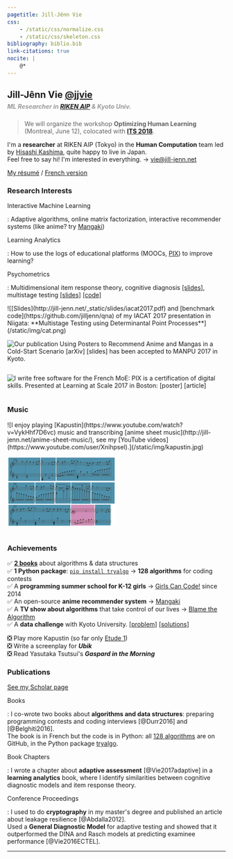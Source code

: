 ```yaml
---
pagetitle: Jill-Jênn Vie
css:
    - /static/css/normalize.css
    - /static/css/skeleton.css
bibliography: biblio.bib
link-citations: true
nocite: |
    @*
---
```

<div class="container">

## Jill-Jênn Vie [\@jjvie](https://twitter.com/intent/follow?original_referer=http%3A%2F%2Fjilljenn.github.io%2F&ref_src=twsrc%5Etfw&region=follow_link&screen_name=jjvie&tw_p=followbutton)

##### <span style="color: #999; margin-top: -1em; display: block">ML Researcher in [RIKEN AIP](http://www.riken.jp/en/research/labs/aip/) &amp; Kyoto Univ.</span>

> We will organize the workshop **Optimizing Human Learning** (Montreal, June 12), colocated with [**ITS 2018**](http://its2018.its-conferences.com).

I'm a **researcher** at RIKEN AIP (Tokyo) in the **Human Computation** team led by [Hisashi Kashima](http://www.geocities.co.jp/kashi_pong/index_e.html), quite happy to live in Japan.  
Feel free to say hi! I'm interested in everything. <nobr>→ [vie@jill-jenn.net](mailto:vie@jill-jenn.net)</nobr>

[My résumé](http://jill-jenn.net/résumé.pdf) / [French version](http://jill-jenn.net)


### Research Interests

Interactive Machine Learning

:   Adaptive algorithms, online matrix factorization, interactive recommender systems (like anime? try [Mangaki](https://mangaki.fr))

Learning Analytics

:   How to use the logs of educational platforms (MOOCs, [PIX](https://pix.beta.gouv.fr)) to improve learning?

Psychometrics

:   Multidimensional item response theory, cognitive diagnosis [[slides]](http://jill-jenn.net/_static/slides/genma-bsi.pdf), multistage testing [[slides]](http://jill-jenn.net/_static/slides/iacat2017.pdf) [[code]](https://github.com/jilljenn/qna)

<div style="display: flex; flex-flow: row wrap;">
![[Slides](http://jill-jenn.net/_static/slides/iacat2017.pdf) and [benchmark code](https://github.com/jilljenn/qna) of my IACAT 2017 presentation in Niigata: **Multistage Testing using Determinantal Point Processes**](/static/img/cat.png)

![Our publication **Using Posters to Recommend Anime and Mangas in a Cold-Start Scenario** [[arXiv]](https://arxiv.org/abs/1709.01584) [[slides]](http://jill-jenn.net/slides/manpu2017.pdf) has been accepted to [**MANPU 2017**](http://manpu2017.imlab.jp) in Kyoto.](/static/img/balse.png)

![I write [free software](https://github.com/sgmap/pix) for the <nobr>**French MoE**</nobr>:  
[PIX](https://pix.beta.gouv.fr) is a certification of digital skills.<br />Presented at **Learning at Scale 2017** in Boston: [[poster]](https://github.com/jilljenn/las2017-wip/blob/master/poster-las2017.pdf) [[article]](http://jill-jenn.net/_static/works/a-heuristic-method-for-large-scale-cognitive-diagnostic-computerized-adaptive-testing.pdf)](/static/img/adaptive.png)
</div>


### Music

<div style="display: flex; flex-flow: row wrap;">
![I enjoy playing [Kapustin](https://www.youtube.com/watch?v=VykHhf7D6vc) music and transcribing [anime sheet music](http://jill-jenn.net/anime-sheet-music/), see my [YouTube videos](https://www.youtube.com/user/Xnihpsel).](/static/img/kapustin.jpg)

![I composed the music of the TV show [Blame the Algorithm](http://fautealgo.fr) using a [Markov chain](https://github.com/jilljenn/markov.py).](/static/img/sheet.png)
</div>


### Achievements

✅ [**2 books**](http://tryalgo.org/book) about algorithms & data structures  
✅ **1 Python package**: [`pip install tryalgo`](https://github.com/jilljenn/tryalgo/) → **128 algorithms** for coding contests  
✅ A **programming summer school for K-12 girls** → [Girls Can Code!](https://gcc.prologin.org) since 2014  
✅ An open-source **anime recommender system** → [Mangaki](https://github.com/mangaki/mangaki/)  
✅ A **TV show about algorithms** that take control of our lives → [Blame the Algorithm](http://fautealgo.fr)  
✅ A **data challenge** with Kyoto University. [[problem]](http://research.mangaki.fr/2017/07/18/mangaki-data-challenge-en/) [[solutions]](http://research.mangaki.fr/2017/10/08/mangaki-data-challenge-winners-en/)

❎ Play more Kapustin (so far only [Etude 1](https://www.youtube.com/watch?v=VykHhf7D6vc))  
❎ Write a screenplay for ***Ubik***  
❎ Read Yasutaka Tsutsui's ***Gaspard in the Morning***  


### Publications

[See my Scholar page](https://scholar.google.com/citations?hl=en&user=7oCGHIMAAAAJ)

Books

:   I co-wrote two books about **algorithms and data structures**: preparing programming contests and coding interviews [@Durr2016] and [@Belghiti2016].  
The book is in French but the code is in Python: all [128 algorithms](https://github.com/jilljenn/tryalgo/) are on GitHub, in the Python package [tryalgo](https://pypi.python.org/pypi/tryalgo/1.2.2).

Book Chapters

:   I wrote a chapter about **adaptive assessment** [@Vie2017adaptive] in a **learning analytics** book, where I identify similarities between cognitive diagnostic models and item response theory.

Conference Proceedings

:   I used to do **cryptography** in my master's degree and published an article about leakage resilience [@Abdalla2012].  
Used a **General Diagnostic Model** for adaptive testing and showed that it outperformed the DINA and Rasch models at predicting examinee performance [@Vie2016ECTEL].

---
</div>